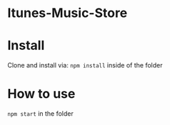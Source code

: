 # Itunes-Music-Store

# Install

Clone and install via: ``` npm install ``` inside of the folder

# How to use 

```npm start``` in the folder